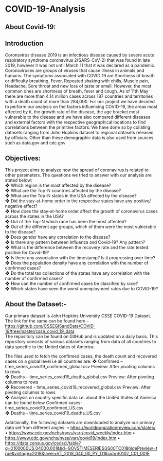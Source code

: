 # COVID-19-Analysis
## About Covid-19:
## Introduction
Coronavirus disease 2019 is an infectious disease caused by severe acute respiratory syndrome coronavirus 2(SARS-CoV-2) that was found in late 2019, however it was not until March 11 that it was declared as a pandemic. Coronaviruses are groups of viruses that cause illness in animals and humans. The symptoms associated with COVID 19 are Shortness of breath or difficulty breathing, Fever, Repeated shaking with chills, Muscle pain, Headache, Sore throat and new loss of taste or smell. However, the most common ones are shortness of breath, fever and cough. As of 11th May there are more than 4.14 million cases across 187 countries and territories with a death count of more than 284,000.
For our project we have decided to perform our analysis on the factors influencing COVID-19, the areas most affected by it, the growth rate of the disease, the age bracket most vulnerable to the disease and we have also compared different diseases and external factors with the respective geographical locations to find correlations between the primitive factors. We have done so by collating datasets ranging from John Hopkins dataset to regional datasets released by officials. Other than these demographic data is also used from sources such as data.gov and cdc.gov
## Objectives:
This project aims to analyze how the spread of coronavirus is related to other parameters.
The questions we tried to answer with our analysis are stated below:</br>
❖ Which region is the most affected by the disease?</br>
❖ What are the Top-N countries affected by the disease?</br>
❖ What are the Top-N states in the USA affected by the disease?</br>
❖ Did the stay-at-home order in the respective states have any positive/ negative effect?</br>
❖ How does the stay-at-home order affect the growth of coronavirus cases across the states in the
 USA?</br>
❖ Out of the Top-N which race has been the most affected?</br>
❖ Out of the different age groups, which of them were the most vulnerable to the disease?</br>
❖ Does gender have any correlation to the disease?</br>
❖ Is there any pattern between Influenza and Covid-19? Any pattern?</br>
❖ What is the difference between the recovery rate and the rate tested positive for Covid-19?</br>
❖ Is there any association with the timestamp? Is it progressing over time?</br>
❖ Does the population density have any correlation with the number of confirmed cases?</br>
❖ Do the total tax collections of the states have any correlation with the number of confirmed cases?</br>
❖ How can the number of confirmed cases be classified by race?</br>
❖ Which states have seen the worst unemployment rates due to COVID-19?</br>
## About the Dataset:-
Our primary dataset is John Hopkins University CSSE COVID-19 Dataset. The link for the same can be found here –
https://github.com/CSSEGISandData/COVID-19/tree/master/csse_covid_19_data </br>
The repository can be found on GitHub and is updated on a daily basis. This repository consists of various
 datasets ranging from data of all countries to data specific to the United dates of America. </br>

The files used to fetch the confirmed cases, the death count and recovered cases on a global level i.e all countries are:
❖ Confirmed – time_series_covid19_confirmed_global.csv Preview: After pivoting columns to rows </br> 
❖ Deaths – time_series_covid19_deaths_global.csv Preview: After pivoting columns to rows </br>
❖ Recovered - time_series_covid19_recovered_global.csv Preview: After pivoting columns to rows </br>
❖ Analysis on country specific data i.e. about the United States of America can be found below Confirmed cases- time_series_covid19_confirmed_US.csv </br>
❖ Deaths - time_series_covid19_deaths_US.csv </br>
      
Additionally, the following datasets are downloaded to analyze our primary data set from different angles:
• https://worldpopulationreview.com/states/
• https://www.cdc.gov/nchs/nvss/vsrr/covid_weekly/index.htm
• https://www.cdc.gov/nchs/nvss/vsrr/covid19/index.htm 
• https://data.census.gov/cedsci/table?g=0100000US.04000.001&tid=GOVSTIMESERIESGS00TC01&hidePreview=true&vintage=2018&layer=VT_2018_040_00_PY_D1&cid=S0102_C01_001E
